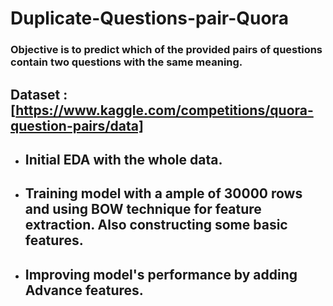 # Duplicate-Questions-pair-Quora
### Objective is to predict which of the provided pairs of questions contain two questions with the same meaning.
## __Dataset__ : [https://www.kaggle.com/competitions/quora-question-pairs/data]
- ## Initial EDA with the whole data.
- ## Training model with a ample of 30000 rows and using BOW technique for feature extraction. Also constructing some basic features.
- ## Improving model's performance by adding Advance features.
